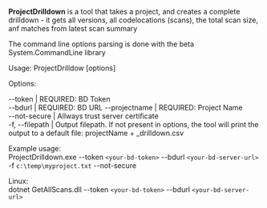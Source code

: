 **ProjectDrilldown** is a tool that takes a project, and creates a complete drilldown - it gets all versions, all codelocations (scans), the total scan size, anf matches from latest scan summary

The command line options parsing is done with the beta System.CommandLine library  
 
Usage: ProjectDrilldow [options]  

Options:  

 --token <token>               | REQUIRED: BD Token  
 --bdurl <bdurl>               | REQUIRED: BD URL 
 --projectname <projectname>   | REQUIRED: Project Name  
  --not-secure                 | Allways trust server certificate  
  -f, --filepath <filepath>    | Output filepath. If not present in options, the tool will print the output to a default file: projectName + _drilldown.csv
 
Example usage:  
ProjectDrilldown.exe --token `<your-bd-token>` --bdurl `<your-bd-server-url>` -f `c:\temp\myproject.txt` --not-secure

Linux:  
dotnet GetAllScans.dll --token `<your-bd-token>` --bdurl `<your-bd-server-url>`
